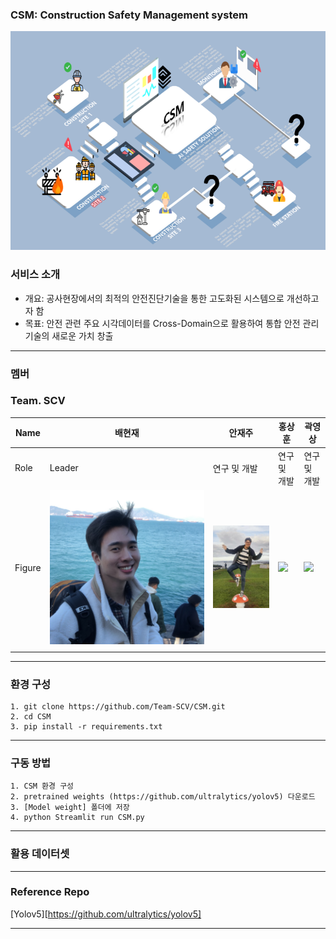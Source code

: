 ### CSM: Construction Safety Management system

<p align="center">
  <img width="677" height="350" src="./fig/concept-map.png">
</p>

### 서비스 소개
- 개요: 공사현장에서의 최적의 안전진단기술을 통한 고도화된 시스템으로 개선하고자 함
- 목표: 안전 관련 주요 시각데이터를 Cross-Domain으로 활용하여 통합 안전 관리기술의 새로운 가치 창출
*** 

### 멤버
### Team. SCV

| Name   | 배현재  | 안재주 | 홍상훈 | 곽영상 |
|--------|--------|--------|-------|--------|
| Role   | Leader | 연구 및 개발 | 연구 및 개발 | 연구 및 개발 |
| Figure | ![](./fig/배현재.png) | ![](./fig/안재주.png) | ![](./fig/홍상훈.png) | ![](./fig/곽영상.png) |
|        |        |   |   |   |

*** 

### 환경 구성
```
1. git clone https://github.com/Team-SCV/CSM.git
2. cd CSM
3. pip install -r requirements.txt
```
*** 


### 구동 방법
```
1. CSM 환경 구성
2. pretrained weights (https://github.com/ultralytics/yolov5) 다운로드
3. [Model weight] 폴더에 저장
4. python Streamlit run CSM.py
```
*** 


### 활용 데이터셋
*** 

### Reference Repo
[Yolov5][https://github.com/ultralytics/yolov5]
*** 
